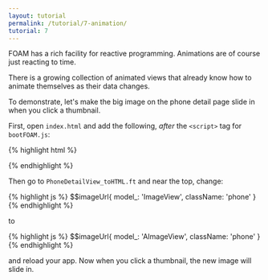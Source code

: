 ```yaml
---
layout: tutorial
permalink: /tutorial/7-animation/
tutorial: 7
---
```


FOAM has a rich facility for reactive programming. Animations are of course just reacting to time.

There is a growing collection of animated views that already know how to animate themselves as their data changes.

To demonstrate, let's make the big image on the phone detail page slide in when you click a thumbnail.

First, open `index.html` and add the following, *after* the `<script>` tag for `bootFOAM.js`:

{% highlight html %}
<script src="foam/core/experimental/aview.js"></script>
{% endhighlight %}

Then go to `PhoneDetailView_toHTML.ft` and near the top, change:

{% highlight js %}
$$imageUrl{ model_: 'ImageView', className: 'phone' }
{% endhighlight %}

to

{% highlight js %}
$$imageUrl{ model_: 'AImageView', className: 'phone' }
{% endhighlight %}

and reload your app. Now when you click a thumbnail, the new image will slide in.

